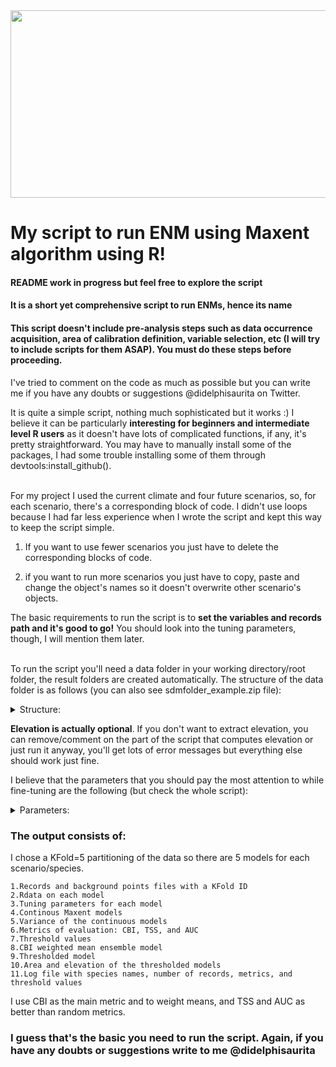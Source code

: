 <img src="https://user-images.githubusercontent.com/52681915/117520421-7b0b2480-af7e-11eb-8456-9dd8280120f0.png" width="1200" height="300">

# My script to run ENM using Maxent algorithm using R!

#### README work in progress but feel free to explore the script

#### It is a short yet comprehensive script to run ENMs, hence its name
#### This script doesn't include pre-analysis steps such as data occurrence acquisition, area of calibration definition, variable selection, etc (I will try to include scripts for them ASAP). You must do these steps before proceeding.

I've tried to comment on the code as much as possible but you can write me if you have any doubts or suggestions @didelphisaurita on Twitter.

It is quite a simple script, nothing much sophisticated but it works :) I believe it can be particularly **interesting for beginners and intermediate level R users** as it doesn't have lots of complicated functions, if any, it's pretty straightforward. You may have to manually install some of the packages, I had some trouble installing some of them through devtools:install_github(). <br><br>

For my project I used the current climate and four future scenarios, so, for each scenario, there's a corresponding block of code. I didn't use loops because I had far less experience when I wrote the script and kept this way to keep the script simple.

1) If you want to use fewer scenarios you just have to delete the corresponding blocks of code. 

2) if you want to run more scenarios you just have to copy, paste and change the object's names so it doesn't overwrite other scenario's objects.


The basic requirements to run the script is to **set the variables and records path and it's good to go!** You should look into the tuning parameters, though, I will mention them later. <br><br>

To run the script you'll need a data folder in your working directory/root folder, the result folders are created automatically. The structure of the data folder is as follows (you can also see sdmfolder_example.zip file):


<details><summary>Structure:</summary>
    <pre>

```console

├── sdm_example
│   └── data
│       ├── elev
|       |   └── elevation.tif
│       ├── raster
│       │   ├── current
|       |   |   └── variables.tif
│       │   ├── RCP26
|       |   |   └── variables.tif
│       │   ├── RCP45
|       |   |   └── variables.tif
│       │   ├── RCP60
|       |   |   └── variables.tif
│       │   └── RCP85
|       |   |   └── variables.tif
│       └── records
            └── records.csv
```
</pre>
   </details>

**Elevation is actually optional**. If you don't want to extract elevation, you can remove/comment on the part of the script that computes elevation or just run it anyway, you'll get lots of error messages but everything else should work just fine.

I believe that the parameters that you should pay the most attention to while fine-tuning are the following (but check the whole script):


<details><summary>Parameters:</summary>
    <pre>


```ruby
# Number of background points, in my case 10K
113 randomBgSites <- dismo::randomPoints(current, 10000)

#Minimum, maximum and intervals of master regularization (regMult)
#Classes of features (classes)
185 tunedModel <- trainMaxNet(data=trainData,
                            regMult= c(seq(1, 4, by = 0.5)),
                            verbose=F,
                            classes = "lqh",
                            testClasses=TRUE,
                            clamp=T,
191                         out = c('model', 'tuning'))

#Threshold of suitability, in my case 5% lowest values = 0.95 
242 p95 <- round(length(occPredVals) * 0.95)

#Distance from species MCP to cut off, in my case 200 km
376 buffered.mcp.records <- raster::buffer(mcp.records, width = 200*km 
```

</pre>
   </details>
   

  
### The output consists of:

I chose a KFold=5 partitioning of the data so there are 5 models for each scenario/species. 

 ```
1.Records and background points files with a KFold ID
2.Rdata on each model
3.Tuning parameters for each model
4.Continous Maxent models
5.Variance of the continuous models
6.Metrics of evaluation: CBI, TSS, and AUC
7.Threshold values
8.CBI weighted mean ensemble model
9.Thresholded model
10.Area and elevation of the thresholded models
11.Log file with species names, number of records, metrics, and threshold values
```

  
I use CBI as the main metric and to weight means, and TSS and AUC as better than random metrics.

### I guess that's the basic you need to run the script. Again, if you have any doubts or suggestions write to me @didelphisaurita
  
